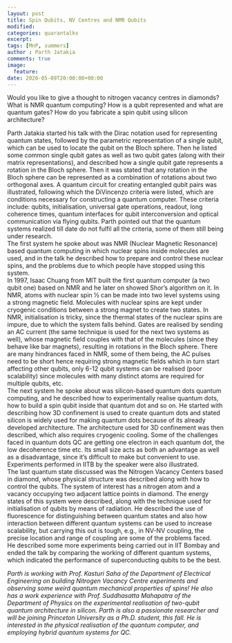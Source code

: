 ```yaml
---
layout: post
title: Spin Qubits, NV Centres and NMR Qubits
modified:
categories: quarantalks
excerpt:
tags: [MnP, summers]
author : Parth Jatakia
comments: true
image:
  feature:
date: 2020-05-09T20:00:00+00:00
---
```

Would you like to give a thought to nitrogen vacancy centres in diamonds? What is NMR quantum computing? How is a qubit represented and what are quantum gates? How do you fabricate a spin qubit using silicon architecture?

<!-- TYPE ARTICLE BELOW -->
<!-- Use ### for header_1 -->
<!-- Use <b></b> for header_2 -->
<!-- No suffix required for normal text -->
<!-- Use <i></i> for ending notes -->

Parth Jatakia started his talk with the Dirac notation used for representing quantum states, followed by the parametric representation of a single qubit, which can be used to locate the qubit on the Bloch sphere. Then he listed some common single qubit gates as well as two qubit gates (along with their matrix representations), and described how a single qubit gate represents a rotation in the Bloch sphere. Then it was stated that any rotation in the Bloch sphere can be represented as a combination of rotations about two orthogonal axes. A quantum circuit for creating entangled qubit pairs was illustrated, following which the DiVincenzo criteria were listed, which are conditions necessary for constructing a quantum computer. These criteria include: qubits, initialisation, universal gate operations, readout, long coherence times, quantum interfaces for qubit interconversion and optical communication via flying qubits. Parth pointed out that the quantum systems realized till date do not fulfil all the criteria, some of them still being under research.  
The first system he spoke about was NMR (Nuclear Magnetic Resonance) based quantum computing in which nuclear spins inside molecules are used, and in the talk he described how to prepare and control these nuclear spins, and the problems due to which people have stopped using this system.  
In 1997, Isaac Chuang from MIT built the first quantum computer (a two qubit one) based on NMR and he later on showed Shor’s algorithm on it. In NMR, atoms with nuclear spin ½ can be made into two level systems using a strong magnetic field. Molecules with nuclear spins are kept under cryogenic conditions between a strong magnet to create two states. In NMR, initialisation is tricky, since the thermal states of the nuclear spins are impure, due to which the system falls behind. Gates are realised by sending an AC current (the same technique is used for the next two systems as well), whose magnetic field couples with that of the molecules (since they behave like bar magnets), resulting in rotations in the Bloch sphere. There are many hindrances faced in NMR, some of them being, the AC pulses need to be short hence requiring strong magnetic fields which in turn start affecting other qubits, only 6-12 qubit systems can be realised (poor scalability) since molecules with many distinct atoms are required for multiple qubits, etc.  
The next system he spoke about was silicon-based quantum dots quantum computing, and he described how to experimentally realise quantum dots, how to build a spin qubit inside that quantum dot and so on. He started with describing how 3D confinement is used to create quantum dots and stated silicon is widely used for making quantum dots because of its already developed architecture. The architecture used for 3D confinement was then described, which also requires cryogenic cooling. Some of the challenges faced in quantum dots QC are getting one electron in each quantum dot, the low decoherence time etc. Its small size acts as both an advantage as well as a disadvantage, since it’s difficult to make but convenient to use. Experiments performed in IITB by the speaker were also illustrated.  
The last quantum state discussed was the Nitrogen Vacancy Centers based in diamond, whose physical structure was described along with how to control the qubits. The system of interest has a nitrogen atom and a vacancy occupying two adjacent lattice points in diamond. The energy states of this system were described, along with the technique used for initialisation of qubits by means of radiation. He described the use of fluorescence for distinguishing between quantum states and also how interaction between different quantum systems can be used to increase scalability, but carrying this out is tough, e.g., in NV-NV coupling, the precise location and range of coupling are some of the problems faced.  
He described some more experiments being carried out in IIT Bombay and ended the talk by comparing the working of different quantum systems, which indicated the performance of superconducting qubits to be the best.  

<i>Parth is working with Prof. Kasturi Saha of the Department of Electrical Engineering on building Nitrogen Vacancy Centre experiments and observing some weird quantum mechanical properties of spins! He also has a work experience with Prof. Suddhasatta Mahapatra of the Department of Physics on the experimental realisation of two-qubit quantum architecture in silicon. Parth is also a passionate researcher and will be joining Princeton University as a Ph.D. student, this fall. He is interested in the physical realisation of the quantum computer, and employing hybrid quantum systems for QC.</i>
